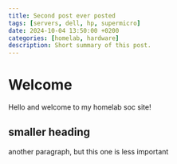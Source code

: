 ```yaml
---
title: Second post ever posted
tags: [servers, dell, hp, supermicro]
date: 2024-10-04 13:50:00 +0200
categories: [homelab, hardware]
description: Short summary of this post.
---
```


# Welcome

Hello and welcome to my homelab soc site!

## smaller heading

another paragraph, but this one is less important
